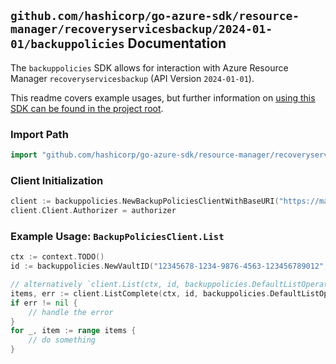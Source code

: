 
## `github.com/hashicorp/go-azure-sdk/resource-manager/recoveryservicesbackup/2024-01-01/backuppolicies` Documentation

The `backuppolicies` SDK allows for interaction with Azure Resource Manager `recoveryservicesbackup` (API Version `2024-01-01`).

This readme covers example usages, but further information on [using this SDK can be found in the project root](https://github.com/hashicorp/go-azure-sdk/tree/main/docs).

### Import Path

```go
import "github.com/hashicorp/go-azure-sdk/resource-manager/recoveryservicesbackup/2024-01-01/backuppolicies"
```


### Client Initialization

```go
client := backuppolicies.NewBackupPoliciesClientWithBaseURI("https://management.azure.com")
client.Client.Authorizer = authorizer
```


### Example Usage: `BackupPoliciesClient.List`

```go
ctx := context.TODO()
id := backuppolicies.NewVaultID("12345678-1234-9876-4563-123456789012", "example-resource-group", "vaultValue")

// alternatively `client.List(ctx, id, backuppolicies.DefaultListOperationOptions())` can be used to do batched pagination
items, err := client.ListComplete(ctx, id, backuppolicies.DefaultListOperationOptions())
if err != nil {
	// handle the error
}
for _, item := range items {
	// do something
}
```
